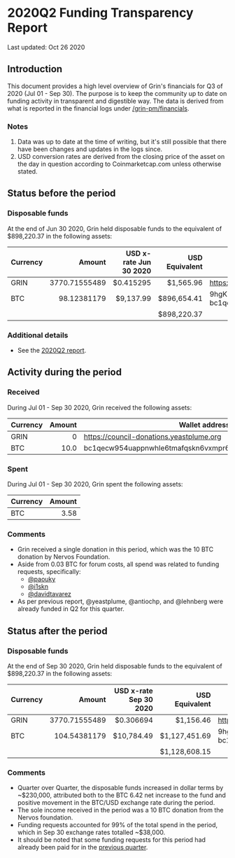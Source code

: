 # 2020Q2 Funding Transparency Report

Last updated: Oct 26 2020

## Introduction
This document provides a high level overview of Grin's financials for Q3 of 2020 (Jul 01 - Sep 30). The purpose is to keep the community up to date on funding activity in transparent and digestible way. The data is derived from what is reported in the financial logs under [/grin-pm/financials](https://github.com/mimblewimble/grin-pm/tree/master/financials).

### Notes

1. Data was up to date at the time of writing, but it's still possible that there have been changes and updates in the logs since.
2. USD conversion rates are derived from the closing price of the asset on the day in question according to Coinmarketcap.com unless otherwise stated. 

## Status before the period

### Disposable funds

At the end of Jun 30 2020, Grin held disposable funds to the equivalent of $898,220.37 in the following assets:

Currency | Amount | USD x-rate Jun 30 2020 | USD Equivalent | Wallet address(es)
|---|---:|---:|---:|---|
GRIN | 3770.71555489 | $0.415295 | $1,565.96 | https://donations.grin-tech.org
BTC | 98.12381179 | $9,137.99 | $896,654.41 | 9hgKkhfPFpwKRQ6yARGwU2uuVay69NKu4<br />bc1qecw954uappnwhle6tmafqskn6vxmpr6lmmuwfwldphfxplcshgnssy9kmx
| | | | $898,220.37 |

### Additional details
* See the [2020Q2 report](funding_transparency_2020Q2.md).

## Activity during the period

### Received

During Jul 01 - Sep 30 2020, Grin received the following assets: 

Currency | Amount | Wallet address(es)
|---|---:|---|
GRIN | 0 | https://council-donations.yeastplume.org
BTC | 10.0 | bc1qecw954uappnwhle6tmafqskn6vxmpr6lmmuwfwldphfxplcshgnssy9kmx

### Spent

During Jul 01 - Sep 30 2020, Grin spent the following assets:

Currency | Amount | 
|---|---:|
BTC | 3.58 | 

### Comments
* Grin received a single donation in this period, which was the 10 BTC donation by Nervos Foundation.
* Aside from 0.03 BTC for forum costs, all spend was related to funding requests, specifically:
   * [@paouky](../../notes/20200728-meeting-governance.md#decision-approve-paouky-funding-request)
   * [@i1skn](../../notes/20200908-meeting-governance.md#decision-approve-i1skn-funding-request)
   * [@davidtavarez](../../notes/20200908-meeting-governance.md#decision-approve-dtavarez-funding-request)
* As per previous report, @yeastplume, @antiochp, and @lehnberg were already funded in Q2 for this quarter.

## Status after the period

### Disposable funds

At the end of Sep 30 2020, Grin held disposable funds to the equivalent of $898,220.37 in the following assets:

Currency | Amount | USD x-rate Sep 30 2020 | USD Equivalent | Wallet address(es)
|---|---:|---:|---:|---|
GRIN | 3770.71555489 | $0.306694 | $1,156.46 | https://donations.grin-tech.org
BTC | 104.54381179 | $10,784.49 | $1,127,451.69 | 9hgKkhfPFpwKRQ6yARGwU2uuVay69NKu4<br />bc1qecw954uappnwhle6tmafqskn6vxmpr6lmmuwfwldphfxplcshgnssy9kmx
| | | | $1,128,608.15 |

### Comments
* Quarter over Quarter, the disposable funds increased in dollar terms by ~$230,000, attributed both to the BTC 6.42 net increase to the fund and positive movement in the BTC/USD exchange rate during the period.
* The sole income received in the period was a 10 BTC donation from the Nervos foundation.
* Funding requests accounted for 99% of the total spend in the period, which in Sep 30 exchange rates totalled ~$38,000.
* It should be noted that some funding requests for this period had already been paid for in the [previous quarter](funding_transparency_2020Q2.md).